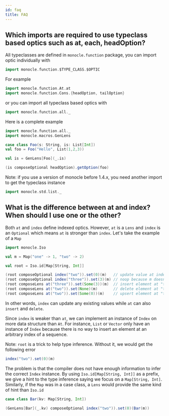 ```yaml
---
id: faq
title: FAQ
---
```


## Which imports are required to use typeclass based optics such as at, each, headOption?

All typeclasses are defined in `monocle.function` package, you can import optic individually with

```scala
import monocle.function.$TYPE_CLASS.$OPTIC
```

For example

```scala
import monocle.function.At.at
import monocle.function.Cons.{headOption, tailOption}
```

or you can import all typeclass based optics with

```scala mdoc:silent
import monocle.function.all._
```

Here is a complete example

```scala mdoc:silent
import monocle.function.all._
import monocle.macros.GenLens

case class Foo(s: String, is: List[Int])
val foo = Foo("Hello", List(1,2,3))

val is = GenLens[Foo](_.is)
```

```scala mdoc
(is composeOptional headOption).getOption(foo)
```

Note: if you use a version of monocle before 1.4.x, you need another import to get the typeclass instance

```scala mdoc:silent
import monocle.std.list._
```

## What is the difference between at and index? When should I use one or the other?

Both `at` and `index` define indexed optics. However, `at` is a `Lens` and `index` is an `Optional` which means
`at` is stronger than `index`. Let's take the example of a `Map`

```scala mdoc:silent
import monocle.Iso

val m = Map("one" -> 1, "two" -> 2)

val root = Iso.id[Map[String, Int]]
```

```scala mdoc
(root composeOptional index("two")).set(0)(m)   // update value at index "two"
(root composeOptional index("three")).set(3)(m) // noop because m doesn't have a value at "three"
(root composeLens at("three")).set(Some(3))(m)  // insert element at "three"
(root composeLens at("two")).set(None)(m)       // delete element at "two"
(root composeLens at("two")).set(Some(0))(m)    // upsert element at "two"
```

In other words, `index` can update any existing values while `at` can also `insert` and `delete`.

Since `index` is weaker than `at`, we can implement an instance of `Index` on more data structure than `At`.
For instance, `List` or `Vector` only have an instance of `Index` because there is no way to insert an element at an
arbitrary index of a sequence.

Note: `root` is a trick to help type inference. Without it, we would get the following error

```scala mdoc:fail
index("two").set(0)(m)
```

The problem is that the compiler does not have enough information to infer the correct `Index` instance. By using
`Iso.id[Map[String, Int]]` as a prefix, we give a hint to the type inference saying we focus on a `Map[String, Int]`.
Similarly, if the `Map` was in a case class, a `Lens` would provide the same kind of hint than `Iso.id`

```scala mdoc:silent
case class Bar(kv: Map[String, Int])
```
```scala mdoc
(GenLens[Bar](_.kv) composeOptional index("two")).set(0)(Bar(m))
```
